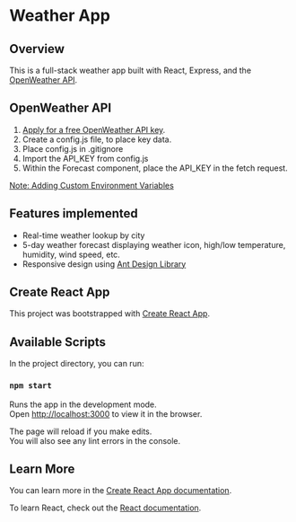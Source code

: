 # Weather App

## Overview

This is a full-stack weather app built with React, Express, and the [OpenWeather API](https://openweathermap.org/api).

## OpenWeather API

1.  [Apply for a free OpenWeather API key](https://openweathermap.org/api).
2.  Create a config.js file, to place key data.
3.  Place config.js in .gitignore
4.  Import the API_KEY from config.js
5.  Within the Forecast component, place the API_KEY in the fetch request.

[Note: Adding Custom Environment Variables](https://create-react-app.dev/docs/adding-custom-environment-variables/)

## Features implemented

- Real-time weather lookup by city
- 5-day weather forecast displaying weather icon, high/low temperature, humidity, wind speed, etc.
- Responsive design using [Ant Design Library](https://ant.design/docs/react/introduce)

## Create React App

This project was bootstrapped with [Create React App](https://github.com/facebook/create-react-app).

## Available Scripts

In the project directory, you can run:

### `npm start`

Runs the app in the development mode.\
Open [http://localhost:3000](http://localhost:3000) to view it in the browser.

The page will reload if you make edits.\
You will also see any lint errors in the console.

## Learn More

You can learn more in the [Create React App documentation](https://facebook.github.io/create-react-app/docs/getting-started).

To learn React, check out the [React documentation](https://reactjs.org/).
